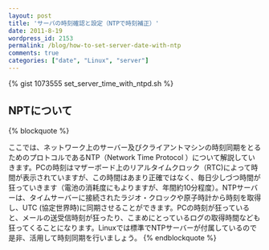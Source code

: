 ```yaml
---
layout: post
title: 'サーバの時刻確認と設定（NTPで時刻補正）'
date: 2011-8-19
wordpress_id: 2153
permalink: /blog/how-to-set-server-date-with-ntp
comments: true
categories: ["date", "Linux", "server"]
---
```

{% gist 1073555 set_server_time_with_ntpd.sh %}

## NPTについて ##

{% blockquote %}

ここでは、ネットワーク上のサーバー及びクライアントマシンの時刻同期をとるためのプロトコルであるNTP（Network Time Protocol ）について解説していきます。PCの時刻はマザーボード上のリアルタイムクロック（RTC)によって時間が表示されていますが、この時間はあまり正確ではなく、毎日少しづつ時間が狂っていきます（電池の消耗度にもよりますが、年間約10分程度）。NTPサーバーは、タイムサーバーに接続されたラジオ・クロックや原子時計から時刻を取得し、UTC (協定世界時)に同期させることができます。PCの時刻が狂っていると、メールの送受信時刻が狂ったり、こまめにとっているログの取得時間なども狂ってくることになります。Linuxでは標準でNTPサーバーが付属しているので是非、活用して時刻同期を行いましょう。
{% endblockquote %}
